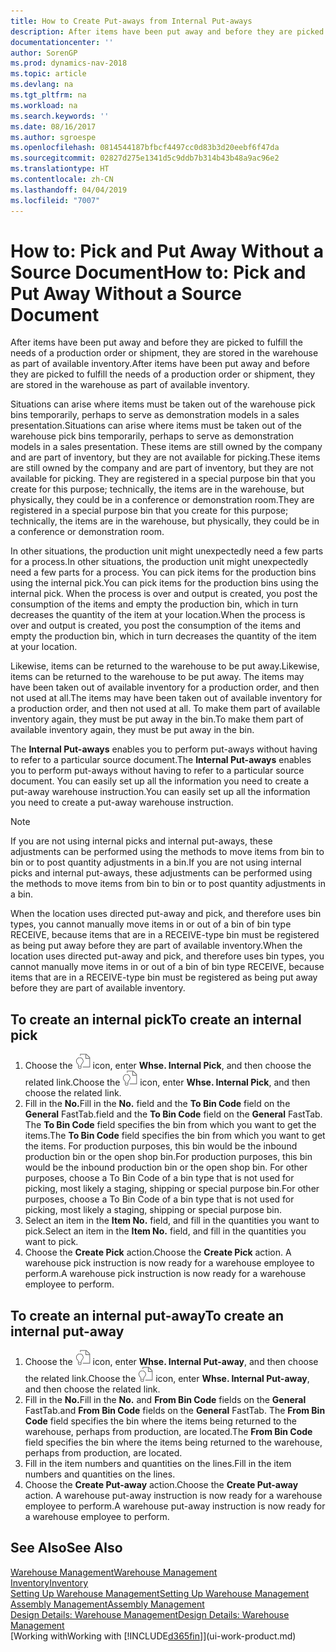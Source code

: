 ```yaml
---
title: How to Create Put-aways from Internal Put-aways
description: After items have been put away and before they are picked to fulfill the needs of a production order or shipment, they are stored in the warehouse as part of available inventory.
documentationcenter: ''
author: SorenGP
ms.prod: dynamics-nav-2018
ms.topic: article
ms.devlang: na
ms.tgt_pltfrm: na
ms.workload: na
ms.search.keywords: ''
ms.date: 08/16/2017
ms.author: sgroespe
ms.openlocfilehash: 0814544187bfbcf4497cc0d83b3d20eebf6f47da
ms.sourcegitcommit: 02827d275e1341d5c9ddb7b314b43b48a9ac96e2
ms.translationtype: HT
ms.contentlocale: zh-CN
ms.lasthandoff: 04/04/2019
ms.locfileid: "7007"
---
```

# <a name="how-to-pick-and-put-away-without-a-source-document"></a><span data-ttu-id="b53f3-103">How to: Pick and Put Away Without a Source Document</span><span class="sxs-lookup"><span data-stu-id="b53f3-103">How to: Pick and Put Away Without a Source Document</span></span>
<span data-ttu-id="b53f3-104">After items have been put away and before they are picked to fulfill the needs of a production order or shipment, they are stored in the warehouse as part of available inventory.</span><span class="sxs-lookup"><span data-stu-id="b53f3-104">After items have been put away and before they are picked to fulfill the needs of a production order or shipment, they are stored in the warehouse as part of available inventory.</span></span>  

<span data-ttu-id="b53f3-105">Situations can arise where items must be taken out of the warehouse pick bins temporarily, perhaps to serve as demonstration models in a sales presentation.</span><span class="sxs-lookup"><span data-stu-id="b53f3-105">Situations can arise where items must be taken out of the warehouse pick bins temporarily, perhaps to serve as demonstration models in a sales presentation.</span></span> <span data-ttu-id="b53f3-106">These items are still owned by the company and are part of inventory, but they are not available for picking.</span><span class="sxs-lookup"><span data-stu-id="b53f3-106">These items are still owned by the company and are part of inventory, but they are not available for picking.</span></span> <span data-ttu-id="b53f3-107">They are registered in a special purpose bin that you create for this purpose; technically, the items are in the warehouse, but physically, they could be in a conference or demonstration room.</span><span class="sxs-lookup"><span data-stu-id="b53f3-107">They are registered in a special purpose bin that you create for this purpose; technically, the items are in the warehouse, but physically, they could be in a conference or demonstration room.</span></span>  

<span data-ttu-id="b53f3-108">In other situations, the production unit might unexpectedly need a few parts for a process.</span><span class="sxs-lookup"><span data-stu-id="b53f3-108">In other situations, the production unit might unexpectedly need a few parts for a process.</span></span> <span data-ttu-id="b53f3-109">You can pick items for the production bins using the internal pick.</span><span class="sxs-lookup"><span data-stu-id="b53f3-109">You can pick items for the production bins using the internal pick.</span></span> <span data-ttu-id="b53f3-110">When the process is over and output is created, you post the consumption of the items and empty the production bin, which in turn decreases the quantity of the item at your location.</span><span class="sxs-lookup"><span data-stu-id="b53f3-110">When the process is over and output is created, you post the consumption of the items and empty the production bin, which in turn decreases the quantity of the item at your location.</span></span>  

<span data-ttu-id="b53f3-111">Likewise, items can be returned to the warehouse to be put away.</span><span class="sxs-lookup"><span data-stu-id="b53f3-111">Likewise, items can be returned to the warehouse to be put away.</span></span> <span data-ttu-id="b53f3-112">The items may have been taken out of available inventory for a production order, and then not used at all.</span><span class="sxs-lookup"><span data-stu-id="b53f3-112">The items may have been taken out of available inventory for a production order, and then not used at all.</span></span> <span data-ttu-id="b53f3-113">To make them part of available inventory again, they must be put away in the bin.</span><span class="sxs-lookup"><span data-stu-id="b53f3-113">To make them part of available inventory again, they must be put away in the bin.</span></span>  

<span data-ttu-id="b53f3-114">The **Internal Put-aways** enables you to perform put-aways without having to refer to a particular source document.</span><span class="sxs-lookup"><span data-stu-id="b53f3-114">The **Internal Put-aways** enables you to perform put-aways without having to refer to a particular source document.</span></span> <span data-ttu-id="b53f3-115">You can easily set up all the information you need to create a put-away warehouse instruction.</span><span class="sxs-lookup"><span data-stu-id="b53f3-115">You can easily set up all the information you need to create a put-away warehouse instruction.</span></span>  

> [!NOTE]  
>  <span data-ttu-id="b53f3-116">If you are not using internal picks and internal put-aways, these adjustments can be performed using the methods to move items from bin to bin or to post quantity adjustments in a bin.</span><span class="sxs-lookup"><span data-stu-id="b53f3-116">If you are not using internal picks and internal put-aways, these adjustments can be performed using the methods to move items from bin to bin or to post quantity adjustments in a bin.</span></span>  
>   
>  <span data-ttu-id="b53f3-117">When the location uses directed put-away and pick, and therefore uses bin types, you cannot manually move items in or out of a bin of bin type RECEIVE, because items that are in a RECEIVE-type bin must be registered as being put away before they are part of available inventory.</span><span class="sxs-lookup"><span data-stu-id="b53f3-117">When the location uses directed put-away and pick, and therefore uses bin types, you cannot manually move items in or out of a bin of bin type RECEIVE, because items that are in a RECEIVE-type bin must be registered as being put away before they are part of available inventory.</span></span>  

## <a name="to-create-an-internal-pick"></a><span data-ttu-id="b53f3-118">To create an internal pick</span><span class="sxs-lookup"><span data-stu-id="b53f3-118">To create an internal pick</span></span>  
1.  <span data-ttu-id="b53f3-119">Choose the ![Search for Page or Report](media/ui-search/search_small.png "Search for Page or Report icon") icon, enter **Whse. Internal Pick**, and then choose the related link.</span><span class="sxs-lookup"><span data-stu-id="b53f3-119">Choose the ![Search for Page or Report](media/ui-search/search_small.png "Search for Page or Report icon") icon, enter **Whse. Internal Pick**, and then choose the related link.</span></span>  
2.  <span data-ttu-id="b53f3-120">Fill in the **No.**</span><span class="sxs-lookup"><span data-stu-id="b53f3-120">Fill in the **No.**</span></span> <span data-ttu-id="b53f3-121">field and the **To Bin Code** field on the **General** FastTab.</span><span class="sxs-lookup"><span data-stu-id="b53f3-121">field and the **To Bin Code** field on the **General** FastTab.</span></span> <span data-ttu-id="b53f3-122">The **To Bin Code** field specifies the bin from which you want to get the items.</span><span class="sxs-lookup"><span data-stu-id="b53f3-122">The **To Bin Code** field specifies the bin from which you want to get the items.</span></span> <span data-ttu-id="b53f3-123">For production purposes, this bin would be the inbound production bin or the open shop bin.</span><span class="sxs-lookup"><span data-stu-id="b53f3-123">For production purposes, this bin would be the inbound production bin or the open shop bin.</span></span> <span data-ttu-id="b53f3-124">For other purposes, choose a To Bin Code of a bin type that is not used for picking, most likely a staging, shipping or special purpose bin.</span><span class="sxs-lookup"><span data-stu-id="b53f3-124">For other purposes, choose a To Bin Code of a bin type that is not used for picking, most likely a staging, shipping or special purpose bin.</span></span>  
3.  <span data-ttu-id="b53f3-125">Select an item in the **Item No.** field, and fill in the quantities you want to pick.</span><span class="sxs-lookup"><span data-stu-id="b53f3-125">Select an item in the **Item No.** field, and fill in the quantities you want to pick.</span></span>  
4. <span data-ttu-id="b53f3-126">Choose the **Create Pick** action.</span><span class="sxs-lookup"><span data-stu-id="b53f3-126">Choose the **Create Pick** action.</span></span> <span data-ttu-id="b53f3-127">A warehouse pick instruction is now ready for a warehouse employee to perform.</span><span class="sxs-lookup"><span data-stu-id="b53f3-127">A warehouse pick instruction is now ready for a warehouse employee to perform.</span></span>  

## <a name="to-create-an-internal-put-away"></a><span data-ttu-id="b53f3-128">To create an internal put-away</span><span class="sxs-lookup"><span data-stu-id="b53f3-128">To create an internal put-away</span></span>  
1.  <span data-ttu-id="b53f3-129">Choose the ![Search for Page or Report](media/ui-search/search_small.png "Search for Page or Report icon") icon, enter **Whse. Internal Put-away**, and then choose the related link.</span><span class="sxs-lookup"><span data-stu-id="b53f3-129">Choose the ![Search for Page or Report](media/ui-search/search_small.png "Search for Page or Report icon") icon, enter **Whse. Internal Put-away**, and then choose the related link.</span></span>  
2.  <span data-ttu-id="b53f3-130">Fill in the **No.**</span><span class="sxs-lookup"><span data-stu-id="b53f3-130">Fill in the **No.**</span></span> <span data-ttu-id="b53f3-131">and **From Bin Code** fields on the **General** FastTab.</span><span class="sxs-lookup"><span data-stu-id="b53f3-131">and **From Bin Code** fields on the **General** FastTab.</span></span> <span data-ttu-id="b53f3-132">The **From Bin Code** field specifies the bin where the items being returned to the warehouse, perhaps from production, are located.</span><span class="sxs-lookup"><span data-stu-id="b53f3-132">The **From Bin Code** field specifies the bin where the items being returned to the warehouse, perhaps from production, are located.</span></span>  
3.  <span data-ttu-id="b53f3-133">Fill in the item numbers and quantities on the lines.</span><span class="sxs-lookup"><span data-stu-id="b53f3-133">Fill in the item numbers and quantities on the lines.</span></span>  
4.  <span data-ttu-id="b53f3-134">Choose the **Create Put-away** action.</span><span class="sxs-lookup"><span data-stu-id="b53f3-134">Choose the **Create Put-away** action.</span></span> <span data-ttu-id="b53f3-135">A warehouse put-away instruction is now ready for a warehouse employee to perform.</span><span class="sxs-lookup"><span data-stu-id="b53f3-135">A warehouse put-away instruction is now ready for a warehouse employee to perform.</span></span>  

## <a name="see-also"></a><span data-ttu-id="b53f3-136">See Also</span><span class="sxs-lookup"><span data-stu-id="b53f3-136">See Also</span></span>  
[<span data-ttu-id="b53f3-137">Warehouse Management</span><span class="sxs-lookup"><span data-stu-id="b53f3-137">Warehouse Management</span></span>](warehouse-manage-warehouse.md)  
[<span data-ttu-id="b53f3-138">Inventory</span><span class="sxs-lookup"><span data-stu-id="b53f3-138">Inventory</span></span>](inventory-manage-inventory.md)  
[<span data-ttu-id="b53f3-139">Setting Up Warehouse Management</span><span class="sxs-lookup"><span data-stu-id="b53f3-139">Setting Up Warehouse Management</span></span>](warehouse-setup-warehouse.md)     
[<span data-ttu-id="b53f3-140">Assembly Management</span><span class="sxs-lookup"><span data-stu-id="b53f3-140">Assembly Management</span></span>](assembly-assemble-items.md)    
[<span data-ttu-id="b53f3-141">Design Details: Warehouse Management</span><span class="sxs-lookup"><span data-stu-id="b53f3-141">Design Details: Warehouse Management</span></span>](design-details-warehouse-management.md)  
[<span data-ttu-id="b53f3-142">Working with</span><span class="sxs-lookup"><span data-stu-id="b53f3-142">Working with</span></span> [!INCLUDE[d365fin](includes/d365fin_md.md)]](ui-work-product.md)
